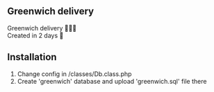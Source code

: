 ## Greenwich delivery

Greenwich delivery 🚚🚚🚚\
Created in 2 days 🚀

## Installation

1. Change config in /classes/Db.class.php
2. Create 'greenwich' database and upload 'greenwich.sql' file there
